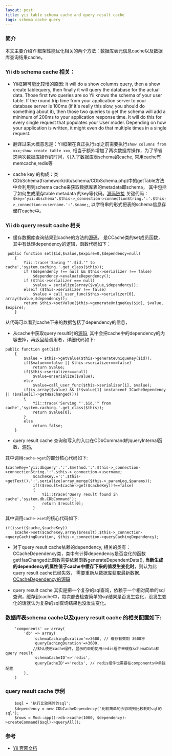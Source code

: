 ```yaml
---
layout: post
title: yii table schema cache and query result cache
tags: schema cache query 
---
```

### 简介

本文主要介绍YII框架性能优化相关的两个方法：数据库表元信息cache以及数据库查询结果cache。

### Yii db schema cache 相关： 
* Yii框架可能比较慢的原因: 
 It will do a show columns query, then a show create tablequery, then finally it will query the database for the actual data. Those first two queries are so Yii knows the schema of your user table. If the round trip time from your application server to your database server is 100ms (if it's really this slow, you should do something about it), then those two queries to get the schema will add a minimum of 200ms to your application response time. It will do this for every single request that populates your User model. Depending on how your application is written, it might even do that multiple times in a single request.

* 翻译过来大概意思是：Yii框架在真正执行sql之前需要执行`show columns from xxx;show create table xxx`, 相当于额外增加了两次数据库操作，为了节省这两次数据库操作的时间，引入了数据库表schema的cache, 常用cache有memcache,redis等

* cache key 的构成：类CDbSchema(framework/db/schema/CDbSchema.php)中的getTable方法中会利用到schema cache来获取数据库表的metadata即schema， 其中包括了如何生成缓存table metadata 的key等代码。[源码链接]( https://github.com/yiisoft/yii/blob/1.1.17/framework/db/schema/CDbSchema.php#L72)       关键代码：`$key='yii:dbschema'.$this->_connection->connectionString.':'.$this->_connection->username.':'.$name;`, 以字符串的形式把表的schema信息存储在cache中。


### Yii db query result cache  相关
* 缓存数据库查询结果到cache的方法的[源码](https://github.com/yiisoft/yii/blob/1.1.17/framework/caching/CCache.php#L173)， 是CCache类的set成员函数，其中有处理dependency的逻辑，函数代码如下：

```
 public function set($id,$value,$expire=0,$dependency=null)
    {
        Yii::trace('Saving "'.$id.'" to cache','system.caching.'.get_class($this));
        if ($dependency !== null && $this->serializer !== false)
            $dependency->evaluateDependency();
        if ($this->serializer === null)
            $value = serialize(array($value,$dependency));
        elseif ($this->serializer !== false)
            $value = call_user_func($this->serializer[0], array($value,$dependency));
        return $this->setValue($this->generateUniqueKey($id), $value, $expire);
    }

```

从代码可以看到cache下来的数据包括了dependency的信息，

* 从cache中获取query result时的[源码](https://github.com/yiisoft/yii/blob/1.1.17/framework/caching/CCache.php#L102), 其中会把cache中的dependency的内容去掉，再返回给调用者，详细代码如下:

```
public function get($id)
    {
        $value = $this->getValue($this->generateUniqueKey($id));
        if($value===false || $this->serializer===false)
            return $value;
        if($this->serializer===null)
            $value=unserialize($value);
        else
            $value=call_user_func($this->serializer[1], $value);
        if(is_array($value) && (!$value[1] instanceof ICacheDependency || !$value[1]->getHasChanged()))
        {
            Yii::trace('Serving "'.$id.'" from cache','system.caching.'.get_class($this));
            return $value[0];
        }
        else
            return false;
    }
```

* query result cache 查询和写入的入口在CDbCommand的queryInternal函数，[源码](https://github.com/yiisoft/yii/blob/1.1.17/framework/db/CDbCommand.php#L470),

其中调用`cache->get`的部分核心代码如下:

```
$cacheKey='yii:dbquery'.':'.$method.':'.$this->_connection->connectionString.':'.$this->_connection->username;
            $cacheKey.=':'.$this->getText().':'.serialize(array_merge($this->_paramLog,$params));
            if(($result=$cache->get($cacheKey))!==false)
            {
                Yii::trace('Query result found in cache','system.db.CDbCommand');
                return $result[0];
            }
```

其中调用`cache->set`的核心代码如下:

```
if(isset($cache,$cacheKey))
    $cache->set($cacheKey,array($result),$this->_connection->queryCachingDuration, $this->_connection->queryCachingDependency);
```

* 对于query result cache依赖的dependency, 相关的类有：CCacheDependency类，类中有计算dependency是否变化的函数getHasChanged此函数需要依赖函数generateDependentData(), **当新生成的dependency的属性值于cache中缓存下来的值发生变化时**，则认为此query result cache已经失效， 需要重新从数据库获取最新数据. [CCacheDependency的源码](https://github.com/yiisoft/yii/blob/1.1.17/framework/caching/dependencies/CCacheDependency.php#L67)

* query result cache 其实是把一个复杂的sql查询，依赖于一个相对简单的sql查询，缓存到cache中，每次都去检查简单的sql结果是否发生变化，没发生变化的话就认为复杂的sql查询结果也没发生变化。




### 数据库表schema cache以及query result cache 的相关配置如下:

```
    'components' => array(
        'db' => array(       
            'schemaCachingDuration'=>3600, // 缓存有效期 3600秒
            'queryCachingDuration'=>3600,
            //默认使用cache组件，显示的申明使用redis组件来缓存schemaData和query result
            'schemaCacheID'=>'redis',
            'queryCacheID'=>'redis', // redis组件也需要在components中单独配置
        ),
    )
```

### query result cache 示例

```
    $sql = '执行比较耗时的sql';
    $dependency = new CDbCacheDependency('比较简单的会影响到比较耗时sql的sql');
    $rows = Mod::app()->db->cache(1000, $dependency)->createCommand($sql)->queryAll();
```



### 参考
* [Yii 官网文档](http://www.yiiframework.com/doc/api/1.1/)